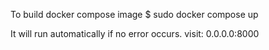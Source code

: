 To build docker compose image
$ sudo docker compose up

It will run automatically if no error occurs. visit: 0.0.0.0:8000